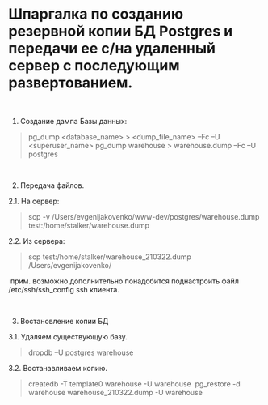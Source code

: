 # Шпаргалка по созданию резервной копии БД Postgres и передачи ее с/на удаленный сервер с последующим развертованием.

 
1. Создание дампа Базы данных:

> pg_dump <database_name> > <dump_file_name>  –Fc –U <superuser_name>
> pg_dump warehouse > warehouse.dump  –Fc –U postgres

 

2. Передача файлов.

2.1. На сервер:

> scp -v /Users/evgenijakovenko/www-dev/postgres/warehouse.dump test:/home/stalker/warehouse.dump

2.2. Из сервера:

> scp test:/home/stalker/warehouse_210322.dump /Users/evgenijakovenko/

 прим. возможно дополнительно понадобится поднастроить файл /etc/ssh/ssh_config ssh клиента.

 

3. Востановление копии БД

3.1. Удаляем существующую базу.

> dropdb –U postgres warehouse

3.2. Востанавливаем копию.

> createdb -T template0 warehouse -U warehouse 
> pg_restore -d warehouse warehouse_210322.dump -U warehouse
